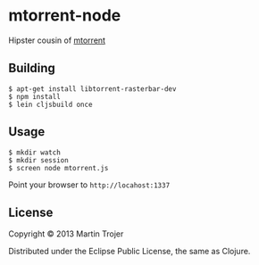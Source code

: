 # mtorrent-node

Hipster cousin of [mtorrent](https://github.com/martintrojer/mtorrent)

## Building

```
$ apt-get install libtorrent-rasterbar-dev
$ npm install
$ lein cljsbuild once
```

## Usage

```
$ mkdir watch
$ mkdir session
$ screen node mtorrent.js
```

Point your browser to `http://locahost:1337`

## License

Copyright © 2013 Martin Trojer

Distributed under the Eclipse Public License, the same as Clojure.
